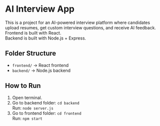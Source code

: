 # AI Interview App

This is a project for an AI-powered interview platform where candidates upload resumes, get custom interview questions, and receive AI feedback.  
Frontend is built with React.  
Backend is built with Node.js + Express.

## Folder Structure
- `frontend/` → React frontend  
- `backend/` → Node.js backend  

## How to Run
1. Open terminal.
2. Go to backend folder: `cd backend`  
   Run: `node server.js`
3. Go to frontend folder: `cd frontend`  
   Run: `npm start`

